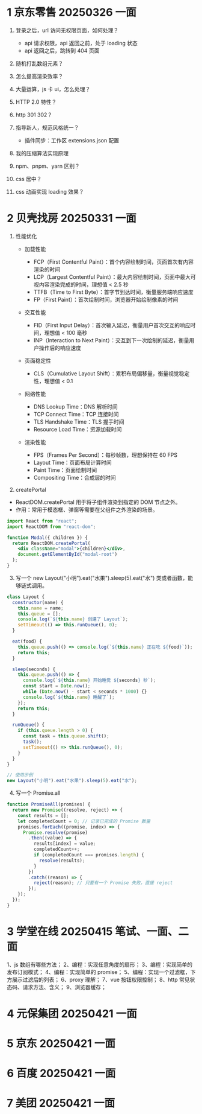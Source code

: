 # 1 京东零售 20250326 一面

1. 登录之后，url 访问无权限页面，如何处理？

   - api 请求权限，api 返回之前，处于 loading 状态
   - api 返回之后，跳转到 404 页面

2. 随机打乱数组元素？

3. 怎么提高渲染效率？

4. 大量运算，js 卡 ui，怎么处理？

5. HTTP 2.0 特性？

6. http 301 302？

7. 指导新人，规范风格统一？

   - 插件同步：工作区 extensions.json 配置

8. 我的压缩算法实现原理

9. npm、pnpm、yarn 区别？

10. css 居中？

11. css 动画实现 loading 效果？

# 2 贝壳找房 20250331 一面

1. 性能优化

   - 加载性能

     - FCP（First Contentful Paint）：首个内容绘制时间，页面首次有内容渲染的时间
     - LCP（Largest Contentful Paint）：最大内容绘制时间，页面中最大可视内容渲染完成的时间，理想值 < 2.5 秒
     - TTFB（Time to First Byte）：首字节到达时间，衡量服务端响应速度
     - FP（First Paint）：首次绘制时间，浏览器开始绘制像素的时间

   - 交互性能

     - FID（First Input Delay）：首次输入延迟，衡量用户首次交互的响应时间，理想值 < 100 毫秒
     - INP（Interaction to Next Paint）：交互到下一次绘制的延迟，衡量用户操作后的响应速度

   - 页面稳定性

     - CLS（Cumulative Layout Shift）：累积布局偏移量，衡量视觉稳定性，理想值 < 0.1

   - 网络性能

     - DNS Lookup Time：DNS 解析时间
     - TCP Connect Time：TCP 连接时间
     - TLS Handshake Time：TLS 握手时间
     - Resource Load Time：资源加载时间

   - 渲染性能
     - FPS（Frames Per Second）：每秒帧数，理想保持在 60 FPS
     - Layout Time：页面布局计算时间
     - Paint Time：页面绘制时间
     - Compositing Time：合成层的时间

2. createPortal

- ReactDOM.createPortal 用于将子组件渲染到指定的 DOM 节点之外。
- 作用：常用于模态框、弹窗等需要在父组件之外渲染的场景。

```jsx
import React from "react";
import ReactDOM from "react-dom";

function Modal({ children }) {
  return ReactDOM.createPortal(
    <div className="modal">{children}</div>,
    document.getElementById("modal-root")
  );
}
```

3. 写一个 new Layout("小明").eat("水果").sleep(5).eat("水") 类或者函数，能够链式调用。

```js
class Layout {
  constructor(name) {
    this.name = name;
    this.queue = [];
    console.log(`${this.name} 创建了 Layout`);
    setTimeout(() => this.runQueue(), 0);
  }

  eat(food) {
    this.queue.push(() => console.log(`${this.name} 正在吃 ${food}`));
    return this;
  }

  sleep(seconds) {
    this.queue.push(() => {
      console.log(`${this.name} 开始睡觉 ${seconds} 秒`);
      const start = Date.now();
      while (Date.now() - start < seconds * 1000) {}
      console.log(`${this.name} 睡醒了`);
    });
    return this;
  }

  runQueue() {
    if (this.queue.length > 0) {
      const task = this.queue.shift();
      task();
      setTimeout(() => this.runQueue(), 0);
    }
  }
}

// 使用示例
new Layout("小明").eat("水果").sleep(5).eat("水");
```

4. 写一个 Promise.all

```js
function PromiseAll(promises) {
  return new Promise((resolve, reject) => {
    const results = [];
    let completedCount = 0; // 记录已完成的 Promise 数量
    promises.forEach((promise, index) => {
      Promise.resolve(promise)
        .then((value) => {
          results[index] = value;
          completedCount++;
          if (completedCount === promises.length) {
            resolve(results);
          }
        })
        .catch((reason) => {
          reject(reason); // 只要有一个 Promise 失败，直接 reject
        });
    });
  });
}
```

# 3 学堂在线 20250415 笔试、一面、二面

1、js 数组有哪些方法；
2、编程：实现任意角度的扇形；
3、编程：实现简单的发布订阅模式；
4、编程：实现简单的 promise；
5、编程：实现一个过滤框，下方展示过滤后的列表；
6、proxy 理解；
7、vue 按钮权限控制；
8、http 常见状态码、请求方法、含义；
9、浏览器缓存；

# 4 元保集团 20250421 一面

# 5 京东 20250421 一面

# 6 百度 20250421 一面

# 7 美团 20250421 一面


